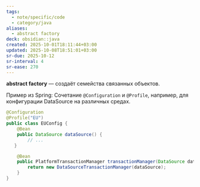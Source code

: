 ```yaml
---
tags:
  - note/specific/code
  - category/java
aliases:
  - abstract factory
deck: obsidian::java
created: 2025-10-01T18:11:44+03:00
updated: 2025-10-08T18:51:01+03:00
sr-due: 2025-10-12
sr-interval: 4
sr-ease: 270
---
```


**abstract factory**
—
создаёт семейства связанных объектов.

Пример из Spring: Сочетание `@Configuration` и `@Profile`, например, для конфигурации DataSource на различных средах.
```java
@Configuration
@Profile("EU")
public class EUConfig {
    @Bean
    public DataSource dataSource() {
        // ...
   }

    @Bean
    public PlatformTransactionManager transactionManager(DataSource dataSource) {
        return new DataSourceTransactionManager(dataSource);
    }
}

```
